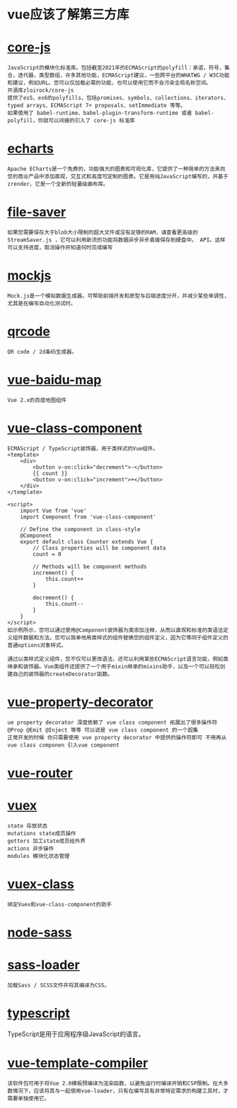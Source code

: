 # vue应该了解第三方库
 
 # [core-js](https://www.npmjs.com/package/core-js)
    JavaScript的模块化标准库。包括截至2021年的ECMAScript的polyfill：承诺，符号，集合，迭代器，类型数组，许多其他功能，ECMAScript建议，一些跨平台的WHATWG / W3C功能和建议，例如URL。您可以仅加载必需的功能，也可以使用它而不会污染全局名称空间。
    开源库zloirock/core-js
    提供了es5、es6的polyfills，包括promises、symbols、collections、iterators、typed arrays、ECMAScript 7+ proposals、setImmediate 等等。
    如果使用了 babel-runtime、babel-plugin-transform-runtime 或者 babel-polyfill，你就可以间接的引入了 core-js 标准库
    
 # [echarts](https://echarts.apache.org/en/tutorial.html#Get%20Started%20with%20ECharts%20in%205%20minutes)
    Apache ECharts是一个免费的，功能强大的图表和可视化库，它提供了一种简单的方法来向您的商业产品中添加直观，交互式和高度可定制的图表。它是用纯JavaScript编写的，并基于zrender，它是一个全新的轻量级画布库。

 # [file-saver](https://www.npmjs.com/package/file-saver)
    如果您需要保存大于blob大小限制的超大文件或没有足够的RAM，请查看更高级的StreamSaver.js ，它可以利用新流的功能将数据异步异步直接保存到硬盘中。 API。这样可以支持进度，取消操作并知道何时完成编写

 # [mockjs](http://mockjs.com/)
    Mock.js是一个模拟数据生成器，可帮助前端开发和原型与后端进度分开，并减少某些单调性，尤其是在编写自动化测试时。

 # [qrcode](https://www.npmjs.com/package/qrcode)
    QR code / 2d条码生成器。

 # [vue-baidu-map](https://dafrok.github.io/vue-baidu-map/#/zh/index)
    Vue 2.x的百度地图组件

 # [vue-class-component](https://jingyan.baidu.com/article/60ccbceb05fa4125cbb19733.html)
    ECMAScript / TypeScript装饰器，用于类样式的Vue组件。
    <template>
        <div>
            <button v-on:click="decrement">-</button>
            {{ count }}
            <button v-on:click="increment">+</button>
        </div>
    </template>

    <script>
        import Vue from 'vue'
        import Component from 'vue-class-component'

        // Define the component in class-style
        @Component
        export default class Counter extends Vue {
            // Class properties will be component data
            count = 0

            // Methods will be component methods
            increment() {
                this.count++
            }

            decrement() {
                this.count--
            }
        }
    </script>
    如示例所示，您可以通过使用@Component装饰器为类添加注释，从而以直观和标准的类语法定义组件数据和方法。您可以简单地用类样式的组件替换您的组件定义，因为它等同于组件定义的普通options对象样式。

    通过以类样式定义组件，您不仅可以更改语法，还可以利用某些ECMAScript语言功能，例如类继承和装饰器。Vue类组件还提供了一个用于mixin继承的mixins助手，以及一个可以轻松创建自己的装饰器的createDecorator函数。

 # [vue-property-decorator](https://jingyan.baidu.com/article/60ccbceb05fa4125cbb19733.html)
    ue property decorator 深度依赖了 vue class component 拓展出了很多操作符 @Prop @Emit @Inject 等等 可以说是 vue class component 的一个超集
    正常开发的时候 你只需要使用 vue property decorator 中提供的操作符即可 不用再从vue class componen 引入vue component


 # [vue-router](https://router.vuejs.org/zh/)

 # [vuex](https://vuex.vuejs.org/zh/)
    state 存放状态
    mutations state成员操作
    getters 加工state成员给外界
    actions 异步操作
    modules 模块化状态管理

 # [vuex-class](https://jingyan.baidu.com/article/60ccbceb05fa4125cbb19733.html)
    绑定Vuex和vue-class-component的助手

 # [node-sass](https://jingyan.baidu.com/article/60ccbceb05fa4125cbb19733.html)

 # [sass-loader](https://www.npmjs.com/package/sass-loader)
    加载Sass / SCSS文件并将其编译为CSS。

 # [typescript](https://www.tslang.cn/docs/home.html)
 TypeScript是用于应用程序级JavaScript的语言。

 # [vue-template-compiler](https://jingyan.baidu.com/article/60ccbceb05fa4125cbb19733.html)
    该软件包可用于将Vue 2.0模板预编译为渲染函数，以避免运行时编译开销和CSP限制。在大多数情况下，应该将其与一起使用vue-loader，只有在编写具有非常特定需求的构建工具时，才需要单独使用它。


